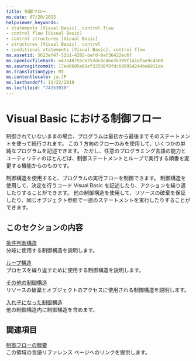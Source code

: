 ```yaml
---
title: 制御フロー
ms.date: 07/20/2015
helpviewer_keywords:
- statements [Visual Basic], control flow
- control flow [Visual Basic]
- control structures [Visual Basic]
- structures [Visual Basic], control
- conditional statements [Visual Basic], control flow
ms.assetid: 5623ef47-52b1-4202-befd-9af36422ec6f
ms.openlocfilehash: e47a48755c6752dc8c46e35399f1a1efae9c4a08
ms.sourcegitcommit: 17ee6605e01ef32506f8fdc686954244ba6911de
ms.translationtype: MT
ms.contentlocale: ja-JP
ms.lasthandoff: 11/22/2019
ms.locfileid: "74353930"
---
```

# <a name="control-flow-in-visual-basic"></a>Visual Basic における制御フロー

制御されていないままの場合、プログラムは最初から最後までそのステートメントを使って続行されます。 この 1 方向のフローのみを使用して、いくつかの単純なプログラムを記述できます。 ただし、任意のプログラミング言語の能力とユーティリティのほとんどは、制御ステートメントとループで実行する順番を変更する機能からのものです。

 制御構造を使用すると、プログラムの実行フローを制御できます。 制御構造を使用して、決定を行うコード Visual Basic を記述したり、アクションを繰り返したりすることができます。 他の制御構造を使用して、リソースの破棄を保証したり、同じオブジェクト参照で一連のステートメントを実行したりすることができます。
  
## <a name="in-this-section"></a>このセクションの内容

 [条件判断構造](decision-structures.md)  
 分岐に使用する制御構造を説明します。

 [ループ構造](loop-structures.md)  
 プロセスを繰り返すために使用する制御構造を説明します。

 [その他の制御構造](other-control-structures.md)  
 リソースの破棄とオブジェクトのアクセスに使用される制御構造を説明します。

 [入れ子になった制御構造](nested-control-structures.md)  
 他の制御構造内に制御構造を含めます。

## <a name="related-sections"></a>関連項目

 [制御フローの概要](../../../language-reference/keywords/control-flow-summary.md)  
 この領域の言語リファレンス ページへのリンクを提供します。
